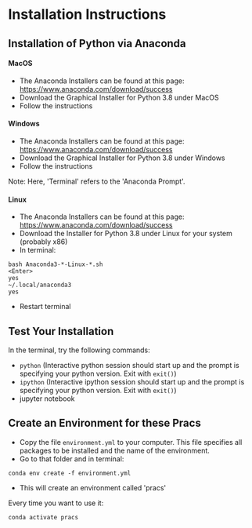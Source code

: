 # Installation Instructions


## Installation of Python via Anaconda

#### MacOS
-	The Anaconda Installers can be found at this page: https://www.anaconda.com/download/success
-	Download the Graphical Installer for Python 3.8 under MacOS
-	Follow the instructions

#### Windows
-	The Anaconda Installers can be found at this page: https://www.anaconda.com/download/success
-	Download the Graphical Installer for Python 3.8 under Windows
-	Follow the instructions

Note: Here, 'Terminal' refers to the 'Anaconda Prompt'. 

#### Linux
-	The Anaconda Installers can be found at this page: https://www.anaconda.com/download/success
-	Download the Installer for Python 3.8 under Linux for your system (probably x86)
-	In terminal:

```
bash Anaconda3-*-Linux-*.sh
<Enter>
yes
~/.local/anaconda3
yes
```
-	Restart terminal


## Test Your Installation

In the terminal, try the following commands:

* `python` (Interactive python  session should start up and the prompt is specifying your python version. Exit with `exit()`)
* `ipython` (Interactive ipython  session should start up and the prompt is specifying your python version. Exit with `exit()`)
* jupyter notebook


## Create an Environment for these Pracs

-	Copy the file `environment.yml` to your computer. This file specifies all packages to be installed and the name of the environment.
-	Go to that folder and in terminal:
```
conda env create -f environment.yml 
```
-	This will create an environment called 'pracs'

Every time you want to use it:
```
conda activate pracs 
```
